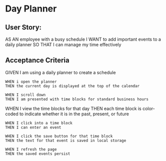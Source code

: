 # Day Planner

## User Story:
AS AN employee with a busy schedule
I WANT to add important events to a daily planner
SO THAT I can manage my time effectively

## Acceptance Criteria
GIVEN I am using a daily planner to create a schedule

    WHEN i open the planner
    THEN the current day is displayed at the top of the calendar

    WHEN I scroll down
    THEN I am presented with time blocks for standard business hours

WHEN I view the time blocks for that day
THEN each time block is color-coded to indicate whether it is in the past, present, or future

    WHEN I click into a time block
    THEN I can enter an event

    WHEN I click the save button for that time block
    THEN the text for that event is saved in local storage

    WHEN I refresh the page
    THEN the saved events persist